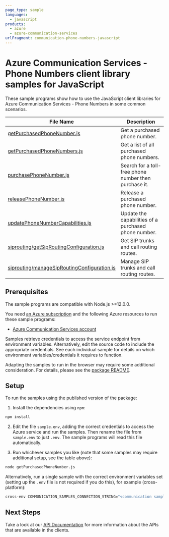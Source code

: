 ```yaml
---
page_type: sample
languages:
  - javascript
products:
  - azure
  - azure-communication-services
urlFragment: communication-phone-numbers-javascript
---
```


# Azure Communication Services - Phone Numbers client library samples for JavaScript

These sample programs show how to use the JavaScript client libraries for Azure Communication Services - Phone Numbers in some common scenarios.

| **File Name**                                                                | **Description**                                       |
| ---------------------------------------------------------------------------- | ----------------------------------------------------- |
| [getPurchasedPhoneNumber.js][getpurchasedphonenumber]                        | Get a purchased phone number.                         |
| [getPurchasedPhoneNumbers.js][getpurchasedphonenumbers]                      | Get a list of all purchased phone numbers.            |
| [purchasePhoneNumber.js][purchasephonenumber]                                | Search for a toll-free phone number then purchase it. |
| [releasePhoneNumber.js][releasephonenumber]                                  | Release a purchased phone number.                     |
| [updatePhoneNumberCapabilities.js][updatephonenumbercapabilities]            | Update the capabilities of a purchased phone number.  |
| [siprouting/getSipRoutingConfiguration.js][getsiproutingconfiguration]       | Get SIP trunks and call routing routes.               |
| [siprouting/manageSipRoutingConfiguration.js][managesiproutingconfiguration] | Manage SIP trunks and call routing routes.            |

## Prerequisites

The sample programs are compatible with Node.js >=12.0.0.

You need [an Azure subscription][freesub] and the following Azure resources to run these sample programs:

- [Azure Communication Services account][createinstance_azurecommunicationservicesaccount]

Samples retrieve credentials to access the service endpoint from environment variables. Alternatively, edit the source code to include the appropriate credentials. See each individual sample for details on which environment variables/credentials it requires to function.

Adapting the samples to run in the browser may require some additional consideration. For details, please see the [package README][package].

## Setup

To run the samples using the published version of the package:

1. Install the dependencies using `npm`:

```bash
npm install
```

2. Edit the file `sample.env`, adding the correct credentials to access the Azure service and run the samples. Then rename the file from `sample.env` to just `.env`. The sample programs will read this file automatically.

3. Run whichever samples you like (note that some samples may require additional setup, see the table above):

```bash
node getPurchasedPhoneNumber.js
```

Alternatively, run a single sample with the correct environment variables set (setting up the `.env` file is not required if you do this), for example (cross-platform):

```bash
cross-env COMMUNICATION_SAMPLES_CONNECTION_STRING="<communication samples connection string>" PHONE_NUMBER_TO_GET="<phone number to get>" AZURE_PHONE_NUMBER="<azure phone number>" node getPurchasedPhoneNumber.js
```

## Next Steps

Take a look at our [API Documentation][apiref] for more information about the APIs that are available in the clients.

[getpurchasedphonenumber]: https://github.com/Azure/azure-sdk-for-js/blob/main/sdk/communication/communication-phone-numbers/samples/v1/javascript/getPurchasedPhoneNumber.js
[getpurchasedphonenumbers]: https://github.com/Azure/azure-sdk-for-js/blob/main/sdk/communication/communication-phone-numbers/samples/v1/javascript/getPurchasedPhoneNumbers.js
[purchasephonenumber]: https://github.com/Azure/azure-sdk-for-js/blob/main/sdk/communication/communication-phone-numbers/samples/v1/javascript/purchasePhoneNumber.js
[releasephonenumber]: https://github.com/Azure/azure-sdk-for-js/blob/main/sdk/communication/communication-phone-numbers/samples/v1/javascript/releasePhoneNumber.js
[updatephonenumbercapabilities]: https://github.com/Azure/azure-sdk-for-js/blob/main/sdk/communication/communication-phone-numbers/samples/v1/javascript/updatePhoneNumberCapabilities.js
[getsiproutingconfiguration]: https://github.com/Azure/azure-sdk-for-js/blob/main/sdk/communication/communication-phone-numbers/samples/v1/javascript/siprouting/getSipRoutingConfiguration.js
[managesiproutingconfiguration]: https://github.com/Azure/azure-sdk-for-js/blob/main/sdk/communication/communication-phone-numbers/samples/v1/javascript/siprouting/manageSipRoutingConfiguration.js
[apiref]: https://learn.microsoft.com/javascript/api/@azure/communication-phone-numbers
[freesub]: https://azure.microsoft.com/free/
[createinstance_azurecommunicationservicesaccount]: https://learn.microsoft.com/azure/communication-services/quickstarts/create-communication-resource
[package]: https://github.com/Azure/azure-sdk-for-js/tree/main/sdk/communication/communication-phone-numbers/README.md
